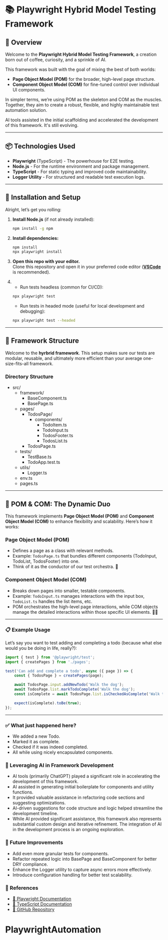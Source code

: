 # 📚 Playwright Hybrid Model Testing Framework

## 🚀 Overview
Welcome to the **Playwright Hybrid Model Testing Framework**, a creation born out of coffee, curiosity, and a sprinkle of AI. 

This framework was built with the goal of mixing the best of both worlds:  
- **Page Object Model (POM)** for the broader, high-level page structure.  
- **Component Object Model (COM)** for fine-tuned control over individual UI components.  

In simpler terms, we’re using POM as the skeleton and COM as the muscles. Together, they aim to create a robust, flexible, and highly maintainable test automation solution. 

AI tools assisted in the initial scaffolding and accelerated the development of this framework. It's still evolving.  

---

## 📦 Technologies Used
- **Playwright** (TypeScript) - The powerhouse for E2E testing.
- **Node.js** - For the runtime environment and package management.  
- **TypeScript** - For static typing and improved code maintainability.  
- **Logger Utility** - For structured and readable test execution logs.  

---

## 💾 Installation and Setup
Alright, let’s get you rolling:  

1. **Install Node.js** (if not already installed):  
    ```bash
    npm install -g npm
    ```

2. **Install dependencies:**  
    ```bash
    npm install
    npx playwright install
    ```

3. **Open this repo with your editor.**  
    Clone this repository and open it in your preferred code editor (**[VSCode](https://code.visualstudio.com/)** is recommended). 

4. * Run tests headless (common for CI/CD):
    ```bash
    npx playwright test
    ```
   * Run tests in headed mode (useful for local development and debugging):
    ```bash
    npx playwright test --headed
    ```
---

## 📂 Framework Structure
Welcome to the **hyrbrid framework**. This setup makes sure our tests are modular, reusable, and ultimately more efficient than your average one-size-fits-all framework.

### **Directory Structure**
- src/
  - framework/
    - BaseComponent.ts
    - BasePage.ts
  - pages/
    - TodosPage/
      - components/
        - TodoItem.ts
        - TodoInput.ts
        - TodosFooter.ts
        - TodosList.ts
    - TodosPage.ts
  - tests/
    - TestBase.ts
    - TodoApp.test.ts
  - utils/
    - Logger.ts
  - env.ts
  - pages.ts

---

## 🧩 POM & COM: The Dynamic Duo
This framework implements **Page Object Model (POM)** and **Component Object Model (COM)** to enhance flexibility and scalability. Here’s how it works:  

### **Page Object Model (POM)**
- Defines a page as a class with relevant methods.  
- Example: `TodosPage.ts` that bundles different components (TodoInput, TodoList, TodosFooter) into one.  
- Think of it as the conductor of our test orchestra. 🎻  

### **Component Object Model (COM)**
- Breaks down pages into smaller, testable components.  
- Example: `TodoInput.ts` manages interactions with the input box, `TodoList.ts` handles the list items, etc.  
- POM orchestrates the high-level page interactions, while COM objects manage the detailed interactions within those specific UI elements. 🦸‍♀️

---

### 📋 Example Usage  
Let’s say you want to test adding and completing a todo (because what else would you be doing in life, really?):  

```typescript
import { test } from '@playwright/test';
import { createPages } from './pages';

test('Can add and complete a todo', async ({ page }) => {
    const { TodosPage } = createPages(page);

    await TodosPage.input.addNewTodo('Walk the dog');
    await TodosPage.list.markTodoComplete('Walk the dog');
    const isComplete = await TodosPage.list.isCheckedAsComplete('Walk the dog');

    expect(isComplete).toBe(true);
});

   ```
---

### **✅ What just happened here?**
- We added a new Todo.
- Marked it as complete.
- Checked if it was indeed completed.
- All while using nicely encapsulated components. 

### **🤖 Leveraging AI in Framework Development**
- AI tools (primarily ChatGPT) played a significant role in accelerating the development of this framework.
- AI assisted in generating initial boilerplate for components and utility functions.
- It provided valuable assistance in refactoring code sections and suggesting optimizations.
- AI-driven suggestions for code structure and logic helped streamline the development timeline.
- While AI provided significant assistance, this framework also represents substantial custom design and iterative refinement. The integration of AI in the development process is an ongoing exploration.

### **🔮 Future Improvements**
- Add even more granular tests for components.
- Refactor repeated logic into BasePage and BaseComponent for better DRY compliance.
- Enhance the Logger utility to capture async errors more effectively.
- Introduce configuration handling for better test scalability.

### **📌 References**  
- [📖 Playwright Documentation](https://playwright.dev/)  
- [📖 TypeScript Documentation](https://www.typescriptlang.org/docs/)  
- [📖 GitHub Repository](https://github.com/naghattas/Playwright-Hybrid-Model)  

# PlaywrightAutomation
